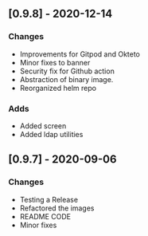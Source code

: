 ## [0.9.8] - 2020-12-14
### Changes
- Improvements for Gitpod and Okteto
- Minor fixes to banner
- Security fix for Github action
- Abstraction of binary image.
- Reorganized helm repo


### Adds
- Added screen
- Added ldap utilities

## [0.9.7] - 2020-09-06
### Changes
- Testing a Release
- Refactored the images
- README CODE
- Minor fixes


